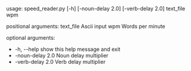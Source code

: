 usage: speed_reader.py [-h] [-noun-delay 2.0] [-verb-delay 2.0] text_file wpm

positional arguments:
  text_file        Ascii input
  wpm              Words per minute

optional arguments:
 -  -h, --help       show this help message and exit
 - -noun-delay 2.0  Noun delay multiplier
 - -verb-delay 2.0  Verb delay multiplier
